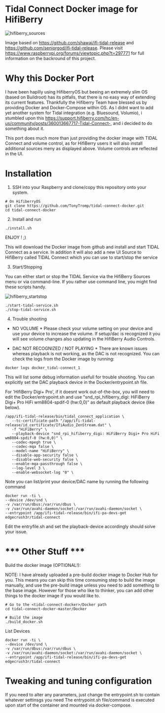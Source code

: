 # Tidal Connect Docker image for HifiBerry

![hifiberry_sources](https://github.com/TonyTromp/tidal-connect-docker/blob/master/img/hifiberry_listsources.png?raw=true)


Image based on https://github.com/shawaj/ifi-tidal-release and https://github.com/seniorgod/ifi-tidal-release. 
Please visit https://www.raspberrypi.org/forums/viewtopic.php?t=297771 for full information on the backround of this project.

# Why this Docker Port

I have been hapilly using HifiberryOS but beeing an extremely slim OS (based on Buildroot) has its pitfalls, that there is no easy way of extending its current features. Thankfully the Hifiberry Team have blessed us by providing Docker and Docker-Compose within OS.
As I didnt want to add yet another system for Tidal integration (e.g. Bluesound, Volumio), i stumbled upon this https://support.hifiberry.com/hc/en-us/community/posts/360013667717-Tidal-Connect-, and i decided to do something about it. 

This port does much more than just providing the docker image with TIDAL Connect and volume control, as for HifiBerry users it will also install additional sources meny as displayed above.
Volume controls are reflected in the UI.

# Installation

1. SSH into your Raspberry and clone/copy this repository onto your system. 
```
# On HifiberryOS 
git clone https://github.com/TonyTromp/tidal-connect-docker.git
cd tidal-connect-docker
```

2. Install and run

```
./install.sh
```

ENJOY ! ;)

This will download the Docker image from github and install and start TIDAL Connect as a service.
In addition it will also add a new UI Source to HifiBerry called TIDAL Connect which you can use to start/stop the service

3. Start/Stopping

You can either start or stop the TIDAL Service via the HifiBerry Sources menu or via command-line.
If you rather use command line, you might find these scripts handy.

![hifiberry_startstop](https://github.com/TonyTromp/tidal-connect-docker/blob/master/img/hifiberry_tidalcontrol.png?raw=true)

```
./start-tidal-service.sh
./stop-tidal-service.sh
```

4. Trouble shooting

* NO VOLUME *
Please check your volume setting on your device and use your device to increase the volume. 
If setup/dac is recognized it you will see volume changes also updating in the HifiBerry Audio Controls.

* DAC NOT RECOGNIZED / NOT PLAYING *
There are known issues whereas playback is not working, as the DAC is not recognized.
You can check the logs from the Docker image by running:
```
docker logs docker_tidal-connect_1
```
This will list some debug information usefull for trouble shooting.
You can explicitly set the DAC playback device in the Docker/entrypoint.sh file.

For 'HifiBerry Digi+ Pro', if it doesnt work out-of-the-box, you will need to edit the Docker/entrypoint.sh and use
 "snd_rpi_hifiberry_digi: HiFiBerry Digi+ Pro HiFi wm8804-spdif-0 (hw:0,0)" as default playback device (like below).
```
/app/ifi-tidal-release/bin/tidal_connect_application \
   --tc-certificate-path "/app/ifi-tidal-release/id_certificate/IfiAudio_ZenStream.dat" \
   -f "HiFiBerry" \
   --playback-device "snd_rpi_hifiberry_digi: HiFiBerry Digi+ Pro HiFi wm8804-spdif-0 (hw:0,0)" \
   --codec-mpegh true \
   --codec-mqa false \
   --model-name "HiFiBerry" \
   --disable-app-security false \
   --disable-web-security false \
   --enable-mqa-passthrough false \
   --log-level 3 \
   --enable-websocket-log "0" \
```

Note you can list/print your device/DAC name by running the following command
```
docker run -ti \
--device /dev/snd \
-v /var/run/dbus:/var/run/dbus \
-v /var/run/avahi-daemon/socket:/var/run/avahi-daemon/socket \
--entrypoint /app/ifi-tidal-release/bin/ifi-pa-devs-get edgecrush3r/tidal-connect
```

Edit the entryfile.sh and set the playback-device accordingly should solve your issue.

# *** Other Stuff *** #

Build the docker image (OPTIONAL!):

NOTE: I have already uploaded a pre-build docker image to Docker Hub for you.
This means you can skip this time consuming step to build the image manually, and use the pre-build image unless you need to add something to the base image.
However for those who like to thinker, you can add other things to the docker image if you would like to.
```
# Go to the <tidal-connect-docker>/Docker path
cd tidal-connect-docker-master/Docker

# Build the image
./build_docker.sh
```


List Devices
```
docker run -ti \
--device /dev/snd \
-v /var/run/dbus:/var/run/dbus \
-v /var/run/avahi-daemon/socket:/var/run/avahi-daemon/socket \
--entrypoint /app/ifi-tidal-release/bin/ifi-pa-devs-get edgecrush3r/tidal-connect
```

# Tweaking and tuning configuration
If you need to alter any parameters, just change the entrypoint.sh to contain whatever settinsgs you need
The entrypoint.sh file/command is executed upon start of the container and mounted via docker-compose.


